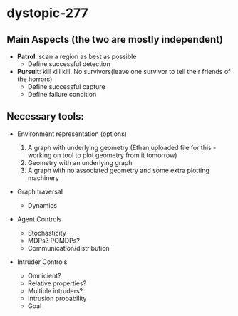 # dystopic-277

## Main Aspects (the two are mostly independent)

 - __Patrol__: scan a region as best as possible
   - Define successful detection
 - __Pursuit__: kill kill kill. No survivors(leave one survivor to tell their friends of the horrors)
   - Define successful capture
   - Define failure condition
 
 ## Necessary tools:
 
  - Environment representation (options) 
      1) A graph with underlying geometry (Ethan uploaded file for this - working on tool to plot geometry from it tomorrow)
      2) Geometry with an underlying graph
      3) A graph with no associated geometry and some extra plotting machinery
    
 - Graph traversal
   - Dynamics

 - Agent Controls
   - Stochasticity
   - MDPs? POMDPs?
   - Communication/distribution
 
 - Intruder Controls
   - Omnicient? 
   - Relative properties?
   - Multiple intruders?
   - Intrusion probability 
   - Goal
   
